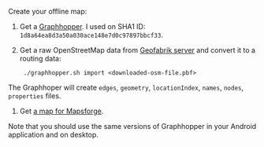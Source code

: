 Create your offline map:

1. Get a [Graphhopper](https://github.com/graphhopper/graphhopper/). I used on SHA1 ID: `1d8a64ea8d3a50a030ace148e7d0c97897bbcf33`.

1. Get a raw OpenStreetMap data from [Geofabrik server](http://download.geofabrik.de/openstreetmap/) and convert it to a routing data:

        ./graphhopper.sh import <downloaded-osm-file.pbf>
The Graphhoper will create `edges`, `geometry`, `locationIndex`, `names`, `nodes`, `properties` files.

1. Get [a map for Mapsforge](http://download.mapsforge.org/maps/).

Note that you should use the same versions of Graphhopper in your Android application and on desktop.
